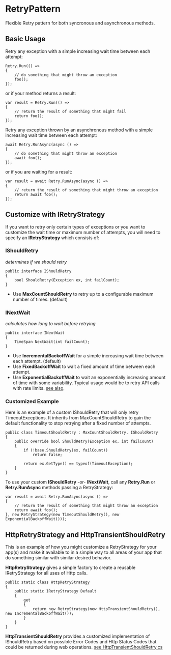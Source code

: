 # RetryPattern

Flexible Retry pattern for both syncronous and asynchronous methods.

## Basic Usage
 
Retry any exception with a simple increasing wait time between each attempt:
```
Retry.Run(() =>
{
    // do something that might throw an exception
    foo();
});
```
or if your method returns a result:
```
var result = Retry.Run(() =>
{
    // return the result of something that might fail
    return foo();
});
```



Retry any exception thrown by an asynchronous method with a simple increasing wait time between each attempt:
```
await Retry.RunAsync(async () =>
{
    // do something that might throw an exception
    await foo();
});
```
or if you are waiting for a result:
```
var result = await Retry.RunAsync(async () =>
{
    // return the result of something that might throw an exception
    return await foo();
});
```

## Customize with IRetryStrategy
If you want to retry only certain types of exceptions or you want to customize the wait time or maximum number of attempts, you will need to specify an **IRetryStrategy** which consists of:

### IShouldRetry
_determines if we should retry_
```
public interface IShouldRetry
{
    bool ShouldRetry(Exception ex, int failCount);
}
```
* Use **MaxCountShouldRetry** to retry up to a configurable maximum number of times. (default)


### INextWait
_calculates how long to wait before retrying_
```
public interface INextWait
{
    TimeSpan NextWait(int failCount);
}
```
* Use **IncrementalBackoffWait** for a simple increasing wait time between each attempt. (default)
* Use **FixedBackoffWait** to wait a fixed amount of time between each attempt.
* Use **ExponentialBackoffWait** to wait an exponentially increasing amount of time with some variability.  Typical usage would be to retry API calls with rate limits. [see also](https://en.wikipedia.org/wiki/Exponential_backoff).


### Customized Example

Here is an example of a custom IShouldRetry that will only retry TimeoutExceptions.  It inherits from MaxCountShouldRetry to gain the default functionality to stop retrying after a fixed number of attempts.
```
public class TimeoutShouldRetry : MaxCountShouldRetry, IShouldRetry
{
    public override bool ShouldRetry(Exception ex, int failCount)
    {
        if (!base.ShouldRetry(ex, failCount))
            return false;

        return ex.GetType() == typeof(TimeoutException);
    }
}
```


To use your custom **IShouldRetry** -or- **INextWait**, call any **Retry.Run** or **Retry.RunAsync** methods passing a RetryStrategy:
```
var result = await Retry.RunAsync(async () =>
{
    // return the result of something that might throw an exception
    return await foo();
}, new RetryStrategy(new TimeoutShouldRetry(), new ExponentialBackoffWait()));
```

## HttpRetryStrategy and HttpTransientShouldRetry
This is an example of how you might customize a RetryStrategy for your app(s) and make it available to in a simple way to all areas of your app that do something similar with similar desired behavior.

**HttpRetryStrategy** gives a simple factory to create a reusable IRetryStrategy for all uses of Http calls.
```
public static class HttpRetryStrategy
{
    public static IRetryStrategy Default
    {
        get
        {
            return new RetryStrategy(new HttpTransientShouldRetry(), new IncrementalBackoffWait());
        }
    }
}
```

**HttpTransientShouldRetry** provides a customized implementation of IShouldRetry based on possible Error Codes and Http Status Codes that could be returned during web operations.
[see HttpTransientShouldRetry.cs](/RetryPattern.Http/HttpTransientShouldRetry.cs)


